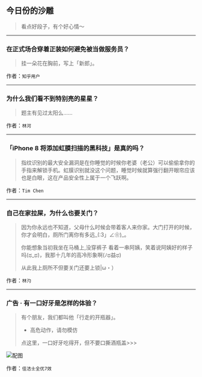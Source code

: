 ## 今日份的沙雕

> 看点好段子，有个好心情～


 
---

### 在正式场合穿着正装如何避免被当做服务员？

> 挂一朵花在胸前，写上「新郎」。


作者：`知乎用户`

---

### 为什么我们看不到特别亮的星星？

> 题主有见过太阳么……


作者：`林河`

---

### 「iPhone 8 将添加虹膜扫描的黑科技」是真的吗？

> 指纹识别的最大安全漏洞是在你睡觉的时候你老婆（老公）可以偷偷拿你的手指来解锁手机。虹膜识别就没这个问题，睡觉时候就算强行翻开眼帘应该也是白眼，这在产品安全性上属于一个飞跃啊。


作者：`Tim Chen`

---

### 自己在家拉屎，为什么也要关门？

> 因为你永远也不知道，父母什么时候会带着客人来你家。大门打开的时候，你才会明白，厕所门离你有多远_(:3」∠❀)_。
> 
> 你能想象当初我坐在马桶上,没穿裤子 看着一串阿姨，笑着说阿姨好的样子吗(ಥ_ಥ)，我那十几年的高冷形象啊(ﾉಥ益ಥ)
> 
> 从此我上厕所不但要关门还要上锁|ω・）


作者：`林汋`

---

### 广告 · 有一口好牙是怎样的体验？

> 有个朋友，我们都叫他「行走的开瓶器」。
> 
> * 高危动作，请勿模仿
> 
> 点这里，一口好牙吃得开，但不要口撕酒瓶盖>>>



![配图](https://pic4.zhimg.com/v2-434f6acdf0279d1ed5823d0d501c4cc7_b.jpg)


作者：`佳洁士全优7效`